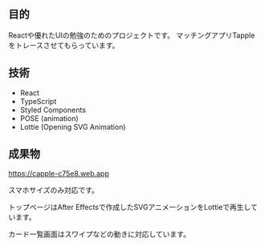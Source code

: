 ## 目的
Reactや優れたUIの勉強のためのプロジェクトです。
マッチングアプリTappleをトレースさせてもらっています。

## 技術
- React
- TypeScript
- Styled Components
- POSE (animation)
- Lottie (Opening SVG Animation)

## 成果物
https://capple-c75e8.web.app

スマホサイズのみ対応です。

トップページはAfter Effectsで作成したSVGアニメーションをLottieで再生しています。

カード一覧画面はスワイプなどの動きに対応しています。
